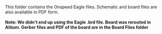 This folder contains the Onspeed Eagle files. Schematic and board files are also available in PDF form.\
\
**Note: We didn't end up using the Eagle .brd file. Board was rerouted in Altium. Gerber files and PDF of the board are in the Board Files folder**
